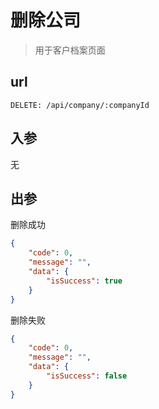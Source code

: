 # 删除公司

> 用于客户档案页面

## url

```
DELETE: /api/company/:companyId
```

## 入参

无

## 出参

删除成功

```json
{
    "code": 0,
    "message": "",
    "data": {
        "isSuccess": true
    }
}
```

删除失败

```json
{
    "code": 0,
    "message": "",
    "data": {
        "isSuccess": false
    }
}
```
